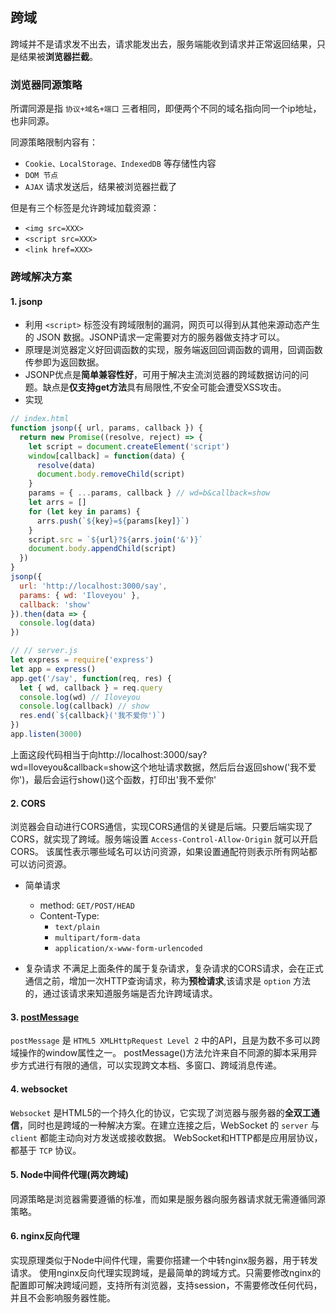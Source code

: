 ## 跨域
跨域并不是请求发不出去，请求能发出去，服务端能收到请求并正常返回结果，只是结果被**浏览器拦截**。

### 浏览器同源策略
所谓同源是指 `协议+域名+端口` 三者相同，即便两个不同的域名指向同一个ip地址，也非同源。

同源策略限制内容有：
* `Cookie、LocalStorage、IndexedDB` 等存储性内容
* `DOM 节点`
* `AJAX` 请求发送后，结果被浏览器拦截了

但是有三个标签是允许跨域加载资源：
* `<img src=XXX>`
* `<script src=XXX>`
* `<link href=XXX>`

### 跨域解决方案
#### 1. jsonp
  * 利用 `<script>` 标签没有跨域限制的漏洞，网页可以得到从其他来源动态产生的 JSON 数据。JSONP请求一定需要对方的服务器做支持才可以。
  * 原理是浏览器定义好回调函数的实现，服务端返回回调函数的调用，回调函数传参即为返回数据。
  * JSONP优点是**简单兼容性好**，可用于解决主流浏览器的跨域数据访问的问题。缺点是**仅支持get方法**具有局限性,不安全可能会遭受XSS攻击。
  * 实现
  ``` js
  // index.html
  function jsonp({ url, params, callback }) {
    return new Promise((resolve, reject) => {
      let script = document.createElement('script')
      window[callback] = function(data) {
        resolve(data)
        document.body.removeChild(script)
      }
      params = { ...params, callback } // wd=b&callback=show
      let arrs = []
      for (let key in params) {
        arrs.push(`${key}=${params[key]}`)
      }
      script.src = `${url}?${arrs.join('&')}`
      document.body.appendChild(script)
    })
  }
  jsonp({
    url: 'http://localhost:3000/say',
    params: { wd: 'Iloveyou' },
    callback: 'show'
  }).then(data => {
    console.log(data)
  })

  // // server.js
  let express = require('express')
  let app = express()
  app.get('/say', function(req, res) {
    let { wd, callback } = req.query
    console.log(wd) // Iloveyou
    console.log(callback) // show
    res.end(`${callback}('我不爱你')`)
  })
  app.listen(3000)
  ```
  上面这段代码相当于向http://localhost:3000/say?wd=Iloveyou&callback=show这个地址请求数据，然后后台返回show('我不爱你')，最后会运行show()这个函数，打印出'我不爱你'

#### 2. CORS
浏览器会自动进行CORS通信，实现CORS通信的关键是后端。只要后端实现了CORS，就实现了跨域。服务端设置 `Access-Control-Allow-Origin` 就可以开启 CORS。 该属性表示哪些域名可以访问资源，如果设置通配符则表示所有网站都可以访问资源。

* 简单请求
  * method: `GET/POST/HEAD`
  * Content-Type: 
    * `text/plain`
    * `multipart/form-data`
    * `application/x-www-form-urlencoded`

* 复杂请求
不满足上面条件的属于复杂请求，复杂请求的CORS请求，会在正式通信之前，增加一次HTTP查询请求，称为**预检请求**,该请求是 `option` 方法的，通过该请求来知道服务端是否允许跨域请求。

#### 3. [postMessage](https://developer.mozilla.org/zh-CN/docs/Web/API/Window/postMessage)
`postMessage` 是 `HTML5 XMLHttpRequest Level 2` 中的API，且是为数不多可以跨域操作的window属性之一。
postMessage()方法允许来自不同源的脚本采用异步方式进行有限的通信，可以实现跨文本档、多窗口、跨域消息传递。

#### 4. websocket
`Websocket` 是HTML5的一个持久化的协议，它实现了浏览器与服务器的**全双工通信**，同时也是跨域的一种解决方案。在建立连接之后，WebSocket 的 `server` 与 `client` 都能主动向对方发送或接收数据。
WebSocket和HTTP都是应用层协议，都基于 `TCP` 协议。

#### 5. Node中间件代理(两次跨域)
同源策略是浏览器需要遵循的标准，而如果是服务器向服务器请求就无需遵循同源策略。

#### 6. nginx反向代理
实现原理类似于Node中间件代理，需要你搭建一个中转nginx服务器，用于转发请求。
使用nginx反向代理实现跨域，是最简单的跨域方式。只需要修改nginx的配置即可解决跨域问题，支持所有浏览器，支持session，不需要修改任何代码，并且不会影响服务器性能。